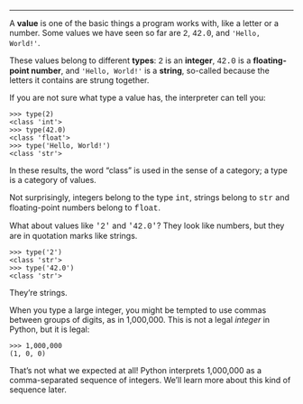 ----------------

A <span>**value**</span> is one of the basic things a program works with, like a letter or a number. Some values we have seen so far are <span STYLE="font-family: courier">2</span>, <span STYLE="font-family: courier">42.0</span>, and `'Hello, World!'`.

These values belong to different <span>**types**</span>: <span STYLE="font-family: courier">2</span> is an <span>**integer**</span>, <span STYLE="font-family: courier">42.0</span> is a <span>**floating-point number**</span>, and `'Hello, World!'` is a <span>**string**</span>, so-called because the letters it contains are strung together.

If you are not sure what type a value has, the interpreter can tell you:

    >>> type(2)
    <class 'int'>
    >>> type(42.0)
    <class 'float'>
    >>> type('Hello, World!')
    <class 'str'>

In these results, the word “class” is used in the sense of a category; a type is a category of values.

Not surprisingly, integers belong to the type <span STYLE="font-family: courier">int</span>, strings belong to <span STYLE="font-family: courier">str</span> and floating-point numbers belong to <span STYLE="font-family: courier">float</span>.

What about values like <span STYLE="font-family: courier">'2'</span> and <span STYLE="font-family: courier">'42.0'</span>? They look like numbers, but they are in quotation marks like strings.

    >>> type('2')
    <class 'str'>
    >>> type('42.0')
    <class 'str'>

They’re strings.

When you type a large integer, you might be tempted to use commas between groups of digits, as in <span>1,000,000</span>. This is not a legal <span>*integer*</span> in Python, but it is legal:

    >>> 1,000,000
    (1, 0, 0)

That’s not what we expected at all! Python interprets <span>1,000,000</span> as a comma-separated sequence of integers. We’ll learn more about this kind of sequence later.

